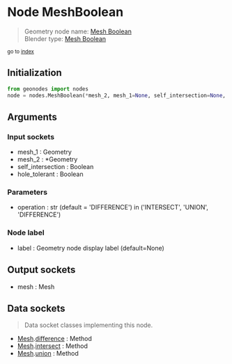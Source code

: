 
# Node MeshBoolean

> Geometry node name: [Mesh Boolean](https://docs.blender.org/manual/en/latest/modeling/geometry_nodes/mesh/mesh_boolean.html)<br>
  Blender type: [Mesh Boolean](https://docs.blender.org/api/current/bpy.types.GeometryNodeMeshBoolean.html)
  
<sub>go to [index](/docs/index.md)</sub>

## Initialization

```python
from geonodes import nodes
node = nodes.MeshBoolean(*mesh_2, mesh_1=None, self_intersection=None, hole_tolerant=None, operation='DIFFERENCE', label=None)
```



## Arguments


### Input sockets

- mesh_1 : Geometry
- mesh_2 : *Geometry
- self_intersection : Boolean
- hole_tolerant : Boolean

### Parameters

- operation : str (default = 'DIFFERENCE') in ('INTERSECT', 'UNION', 'DIFFERENCE')

### Node label

- label : Geometry node display label (default=None)

## Output sockets

- mesh : Mesh

## Data sockets

> Data socket classes implementing this node.
  
  
- [Mesh](/docs/sockets/Mesh.md).[difference](/docs/sockets/Mesh.md#difference) : Method
- [Mesh](/docs/sockets/Mesh.md).[intersect](/docs/sockets/Mesh.md#intersect) : Method
- [Mesh](/docs/sockets/Mesh.md).[union](/docs/sockets/Mesh.md#union) : Method
  
